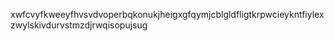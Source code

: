 xwfcvyfkweeyfhvsvdvoperbqkonukjheigxgfqymjcblgldfligtkrpwcieykntfiylexzwylskivdurvstmzdjrwqisopujsug